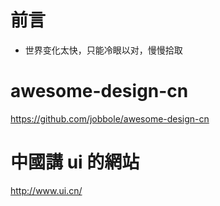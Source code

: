 
# 前言 #

- 世界变化太快，只能冷眼以对，慢慢拾取 


# awesome-design-cn

https://github.com/jobbole/awesome-design-cn

# 中國講 ui 的網站
http://www.ui.cn/


